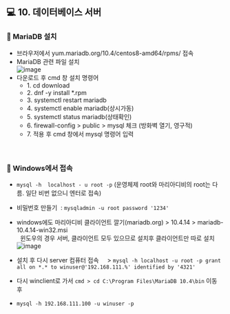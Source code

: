 ## 💻 10. 데이터베이스 서버
### 🔎 MariaDB 설치
* 브라우저에서 yum.mariadb.org/10.4/centos8-amd64/rpms/ 접속
* MariaDB 관련 파일 설치<br/>
![image](https://user-images.githubusercontent.com/54934681/112107107-e5941b00-8bf1-11eb-857f-29822c3e8ebf.png)
* 다운로드 후 cmd 창 설치 명령어<br/>
  * 1. cd download
  * 2. dnf -y install *.rpm
  * 3. systemctl restart mariadb
  * 4. systemctl enable mariadb(상시가동)
  * 5. systemctl status mariadb(상태확인)
  * 6. firewall-config > public > mysql 체크 (방화벽 열기, 영구적)
  * 7. 적용 후 cmd 창에서 mysql 명령어 입력<br/>
<br/><br/>


### 🔎 Windows에서 접속
* `mysql -h  localhost - u root -p` (운영체제 root와 마리아디비의 root는 다름. 일단 비번 없으니 엔터로 접속)
* 비밀번호 만들기  : `mysqladmin -u root password '1234'`
* windows에도 마리아디비 클라이언트 깔기(mariadb.org) > 10.4.14 > mariadb-10.4.14-win32.msi<br/>
  윈도우의 경우 서버, 클라이언트 모두 있으므로 설치후 클라이언트만 따로 설치<br/>
![image](https://user-images.githubusercontent.com/54934681/112107709-a74b2b80-8bf2-11eb-9a7e-af7868174258.png)

* 설치 후 다시 server 컴퓨터 접속
    > `mysql -h localhost -u root -p grant all on *.* to winuser@'192.168.111.%' identified by '4321'`
* 다시 winclient로 가서 `cmd > cd C:\Program Files\MariaDB 10.4\bin` 이동 후
* `mysql -h 192.168.111.100 -u winuser -p`

<br/><br/>
